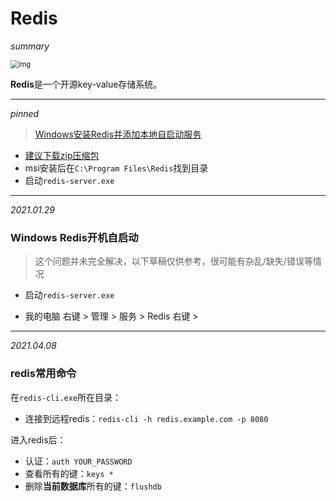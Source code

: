# Redis

*summary*

<img src="https://ss0.bdstatic.com/70cFvHSh_Q1YnxGkpoWK1HF6hhy/it/u=2187486875,447854113&fm=26&gp=0.jpg" alt="img" style="zoom:80%;" />

**Redis**是一个开源key-value存储系统。

---

*pinned*

> [Windows安装Redis并添加本地自启动服务](https://www.cnblogs.com/hongmoshui/p/10621814.html)

- [建议下载zip压缩包](https://github.com/microsoftarchive/redis/releases)
- msi安装后在`C:\Program Files\Redis`找到目录
- 启动`redis-server.exe`

---

*2021.01.29*

### Windows Redis开机自启动

> 这个问题并未完全解决，以下草稿仅供参考，很可能有杂乱/缺失/错误等情况

- 启动`redis-server.exe`

- 我的电脑 右键 > 管理 > 服务 > Redis 右键 > 

---

*2021.04.08*

### redis常用命令

在`redis-cli.exe`所在目录：

- 连接到远程redis：`redis-cli -h redis.example.com -p 8080`

进入redis后：

- 认证：`auth YOUR_PASSWORD`
- 查看所有的键：`keys *`
- 删除**当前数据库**所有的键：`flushdb `